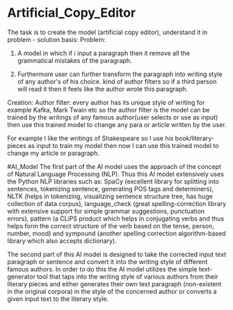 # Artificial_Copy_Editor

The task is to create the model (artificial copy editor), understand it in problem - solution basis:
Problem: 
1)  A model in which if i input a paragraph then it remove all the grammatical mistakes of the paragraph.

2) Furthermore user can further transform the paragraph into writing style of any author's of his choice. kind of author filters so if a third person will read it then it feels like the author wrote this paragraph. 

Creation:
Author filter: every author has its unique style of writing for example Kafka, Mark Twain etc so the author filter is the model can be trained by the writings of any famous author(user selects or use as input) then use this trained model to change any para or article written by the user. 

For example I like the writings of Shakespeare so I use his book/literary-pieces as input to train my model then now I can use this trained model to change my article or paragraph. 


#AI_Model
The first part of the AI model uses the approach of the concept of Natural Language Processing (NLP). Thus this AI model extensively uses the Python NLP libraries such as: SpaCy (excellent library for splitting into sentences, tokenizing sentence, generating POS tags and determiners), NLTK (helps in tokenizing, visualizing sentence structure tree, has huge collection of data corpus), language_check (great spelling-correction library with extensive support for simple grammar suggestions, punctuation errors), pattern (a CLiPS product which helps in conjugating verbs and thus helps form the correct structure of the verb based on the tense, person, number, mood) and sympound (another spelling correction algorithm-based library which also accepts dictionary).

The second part of this AI model is designed to take the corrected input text paragraph or sentence and convert it into the writing style of different famous authors. In order to do this the AI model utilizes the simple text-generator tool that taps into the writing style of various authors from their literary pieces and either generates their own text paragraph (non-existent in the original corpora) in the style of the concerned author or converts a given input text to the literary style.
